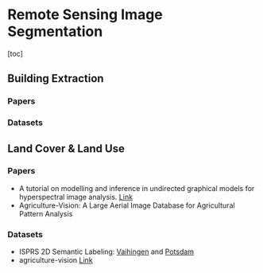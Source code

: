 # Remote Sensing Image Segmentation

[toc]

## Building Extraction

### Papers





### Datasets



## Land Cover & Land Use

### Papers

* A tutorial on modelling and inference in undirected graphical models for hyperspectral image analysis. [Link](https://arxiv.org/abs/1801.08268)
* Agriculture-Vision: A Large Aerial Image Database for Agricultural Pattern Analysis

### Datasets

* ISPRS 2D Semantic Labeling: [Vaihingen](www2.isprs.org/commissions/comm3/wg4/2d-sem-label-vaihingen.html) and [Potsdam](http://www2.isprs.org/commissions/comm3/wg4/2d-sem-label-potsdam.html)
* agriculture-vision [Link](https://www.agriculture-vision.com)